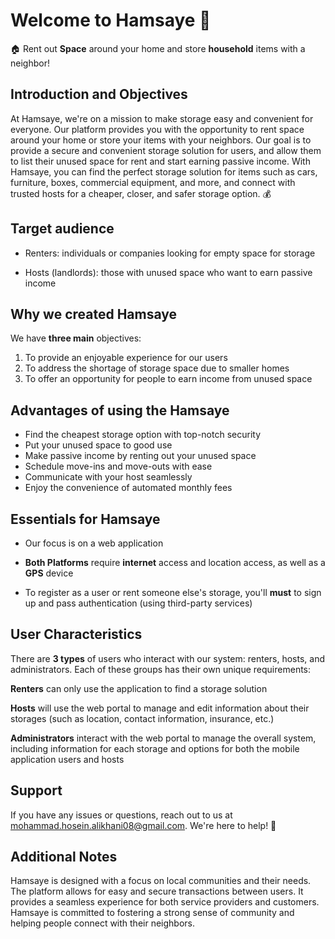 ﻿# Welcome to Hamsaye 🚀

🏠 Rent out **Space** around your home and store **household** items with a neighbor!

## Introduction and Objectives

At Hamsaye, we're on a mission to make storage easy and convenient for everyone. Our platform provides you with the opportunity to rent space around your home or store your items with your neighbors. Our goal is to provide a secure and convenient storage solution for users, and allow them to list their unused space for rent and start earning passive income. With Hamsaye, you can find the perfect storage solution for items such as cars, furniture, boxes, commercial equipment, and more, and connect with trusted hosts for a cheaper, closer, and safer storage option. 💰

## Target audience

- Renters: individuals or companies looking for empty space for storage

- Hosts (landlords): those with unused space who want to earn passive income


## Why we created Hamsaye

We have **three main** objectives:

1. To provide an enjoyable experience for our users
2. To address the shortage of storage space due to smaller homes
3. To offer an opportunity for people to earn income from unused space

## Advantages of using the Hamsaye

- Find the cheapest storage option with top-notch security
- Put your unused space to good use
- Make passive income by renting out your unused space
- Schedule move-ins and move-outs with ease
- Communicate with your host seamlessly
- Enjoy the convenience of automated monthly fees

## Essentials for Hamsaye 


- Our focus is on a web application

- **Both Platforms** require **internet** access and location access, as well as a **GPS** device

- To register as a user or rent someone else's storage, you'll **must** to sign up and pass authentication (using third-party services)

## User Characteristics 


There are **3 types** of users who interact with our system: renters, hosts, and administrators. 
Each of these groups has their own unique requirements:

**Renters** can only use the application to find a storage solution

**Hosts** will use the web portal to manage and edit information about their storages (such as location, contact information, insurance, etc.)

**Administrators** interact with the web portal to manage the overall system, including information for each storage and options for both the mobile application users and hosts


## Support
If you have any issues or questions, reach out to us at mohammad.hosein.alikhani08@gmail.com. We're here to help! 💬

## Additional Notes
Hamsaye is designed with a focus on local communities and their needs.
The platform allows for easy and secure transactions between users.
It provides a seamless experience for both service providers and customers.
Hamsaye is committed to fostering a strong sense of community and helping people connect with their neighbors. 





